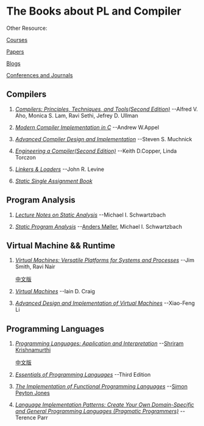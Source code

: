 # The Books about PL and Compiler

Other Resource:

[Courses](https://github.com/shining1984/PL-Compiler-Course-Collection)

[Papers](https://github.com/shining1984/PL-Compiler-Course-Collection/blob/master/Papers.md)

[Blogs](https://github.com/shining1984/PL-Compiler-Resource/blob/master/Blogs.md)

[Conferences and Journals](https://github.com/shining1984/PL-Compiler-Resource/blob/master/Conferences_Journals.md)

## Compilers

1. [*Compilers: Principles, Techniques, and Tools(Second Edition)*](https://www.amazon.com/dp/0321486811/) --Alfred V. Aho, Monica S. Lam, Ravi Sethi, Jefrey D. Ullman

2. [*Modern Compiler Implementation in C*](https://www.amazon.com/dp/0521607655/) --Andrew W.Appel

3. [*Advanced Compiler Design and Implementation*](https://www.amazon.com/dp/1558603204/) --Steven S. Muchnick

4. [*Engineering a Compiler(Second Edition)*](https://www.amazon.com/dp/012088478X/) --Keith D.Copper, Linda Torczon

5. [*Linkers & Loaders*](https://www.amazon.com/dp/1558604960/) --John R. Levine

6. [*Static Single Assignment Book*](http://ssabook.gforge.inria.fr/latest/book.pdf)

## Program Analysis

1. [*Lecture Notes on Static Analysis*](https://lara.epfl.ch/w/_media/sav08:schwartzbach.pdf) --Michael I. Schwartzbach

2. [*Static Program Analysis*](https://cs.au.dk/~amoeller/spa/) --[Anders Møller](https://cs.au.dk/~amoeller/), Michael I. Schwartzbach

## Virtual Machine && Runtime

1. [*Virtual Machines: Versatile Platforms for Systems and Processes*](https://www.amazon.com/dp/1558609105) --Jim Smith, Ravi Nair

    [中文版](http://product.dangdang.com/1572927332.html)

2. [*Virtual Machines*](https://www.amazon.com/dp/1852339691) --Iain D. Craig

3. [*Advanced Design and Implementation of Virtual Machines*](https://www.amazon.com/dp/B01MXZWNQP/) --Xiao-Feng Li

## Programming Languages

1. [*Programming Languages: Application and Interpretation*](https://www.plai.org/) --[Shriram Krishnamurthi](https://cs.brown.edu/~sk/)

    [中文版](https://github.com/lotuc/PLAI-cn)

2. [*Essentials of Programming Languages*](http://www.eopl3.com/) --Third Edition

3. [*The Implementation of Functional Programming Languages*](https://www.microsoft.com/en-us/research/publication/the-implementation-of-functional-programming-languages/?from=http%3A%2F%2Fresearch.microsoft.com%2Fen-us%2Fum%2Fpeople%2Fsimonpj%2Fpapers%2Fslpj-book-1987%2F) --[Simon Peyton Jones](https://www.microsoft.com/en-us/research/people/simonpj/)

4. [*Language Implementation Patterns: Create Your Own Domain-Specific and General Programming Languages (Pragmatic Programmers)*](https://www.amazon.com/dp/193435645X/) --Terence Parr